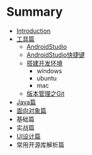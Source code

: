 # Summary

* [Introduction](README.md)
* [工具篇](chapter1.md)
    * [AndroidStudio](androidstudio.md)
    * [AndroidStudio快捷键](12、androidstudio快捷键.md)
    * [搭建开发环境](搭建开发环境.md)
        * windows
        * ubuntu
        * mac
    * [版本管理之Git](git.md)
* [Java篇](java篇.md)
* [面向对象篇](面向对象篇.md)
* 基础篇
* 实战篇
* [UI设计篇](ui设计篇.md)
* 常用开源库解析篇

